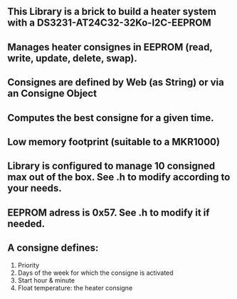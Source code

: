 ## This Library is a brick to build a heater system with a DS3231-AT24C32-32Ko-I2C-EEPROM
## Manages heater consignes in EEPROM (read, write, update, delete, swap).
## Consignes are defined by Web (as String) or via an Consigne Object
## Computes the best consigne for a given time.
## Low memory footprint (suitable to a MKR1000)
## Library is configured to manage 10 consigned max out of the box. See .h to modify according to your needs.
## EEPROM adress is 0x57. See .h to modify it if needed.
## A consigne defines:
1. Priority
2. Days of the week for which the consigne is activated
3. Start hour & minute
4. Float temperature: the heater consigne